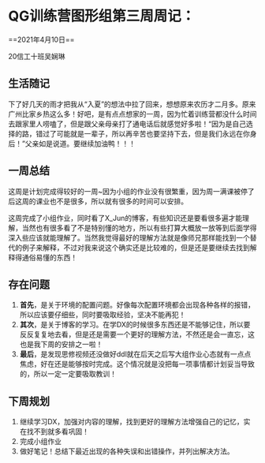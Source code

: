 # QG训练营图形组第三周周记：
==2021年4月10日==     

20信工十班吴娴琳

## 生活随记

​        下了好几天的雨才把我从“入夏”的想法中拉了回来，想想原来农历才二月多。原来广州比家乡热这么多！好吧，是有点点想家的一周，因为忙着训练营都没什么时间去跟家里人唠嗑了，但是跟父亲母亲打了通电话后就感觉好多啦！“因为是自己选择的路，错过了可能就是一辈子，所以再辛苦也要坚持下去，但是我们永远在你身后！”父亲如是说道。要继续加油鸭！！！

## 一周总结

​         这周是计划完成得较好的一周~因为小组的作业没有很繁重，因为周一满课被停了后这周的课业也不是很多，所以就有很多的时间可以安排。

​         这周完成了小组作业，同时看了X_Jun的博客，有些知识还是要看很多遍才能理解，当然也有很多看了不是特别懂的地方，所以有些打算大概放一放等到后面学得深入些应该就能理解了。当然我觉得最好的理解方法就是像师兄那样能找到一个替代的例子来解释，不过对我来说这个确实还是比较难的，但是还是要继续去找到解释得通俗易懂的东西！

## 存在问题

1. **首先**，是关于环境的配置问题。好像每次配置环境都会出现各种各样的报错，所以应该要仔细些，同时要吸取经验，坚决不能再犯！
2. **其次**，是关于博客的学习。在学DX的时候很多东西还是不能够记住，所以要反反复复地去看，但是还是需要一个更好的理解方法，不然还是会一直忘，这也是我下周的安排之一啦！
3. **最后**，是发现思修视频还没做好ddl就在后天之后写大组作业心态就有一点点焦虑，好在还是能够按时完成。这个情况就是没把每一项事情都计划妥当导致的，所以一定一定要吸取教训！

## 下周规划

1. 继续学习DX，加强对内容的理解，找到更好的理解方法增强自己的记忆，实在找不到就多看巩固！
2. 完成小组作业
3. 做好笔记！总结下最近出现的各种失误和出错操作，并列出解决方法。

